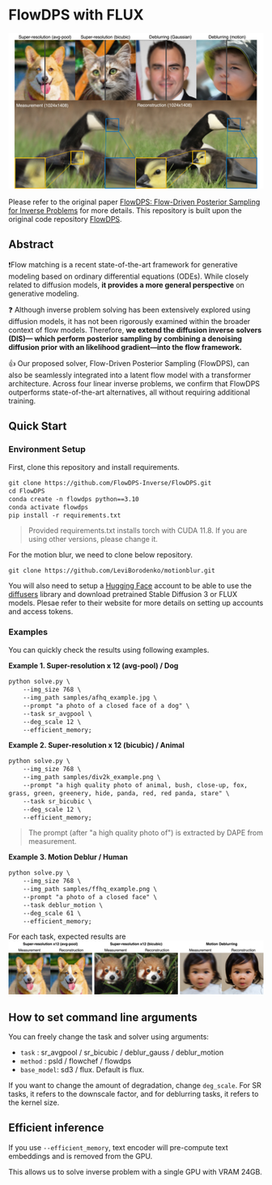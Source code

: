 # FlowDPS with FLUX

![img](assets/main.jpg)

Please refer to the original paper [FlowDPS: Flow-Driven Posterior Sampling for Inverse Problems](https://arxiv.org/abs/2503.08136) for more details. This repository is built upon the original code repository [FlowDPS](https://github.com/FlowDPS-Inverse/FlowDPS).

## Abstract


❗️Flow matching is a recent state-of-the-art framework for generative modeling based on ordinary differential equations (ODEs). While closely related to diffusion models, __it provides a more general perspective__ on generative modeling. 

❓ Although inverse problem solving has been extensively explored using diffusion models, it has not been rigorously examined within the broader context of flow models. Therefore, __we extend the diffusion inverse solvers (DIS)— which perform posterior sampling by combining a denoising diffusion prior with an likelihood gradient—into the flow framework.__

👍 Our proposed solver, Flow-Driven Posterior Sampling (FlowDPS), can also be seamlessly integrated into a latent flow model with a transformer architecture. Across four linear inverse problems, we confirm that FlowDPS outperforms state-of-the-art alternatives, all without requiring additional training.


## Quick Start

### Environment Setup

First, clone this repository and install requirements.

```
git clone https://github.com/FlowDPS-Inverse/FlowDPS.git
cd FlowDPS
conda create -n flowdps python==3.10
conda activate flowdps
pip install -r requirements.txt
```

> Provided requirements.txt installs torch with CUDA 11.8. If you are using other versions, please change it.

For the motion blur, we need to clone below repository.
```
git clone https://github.com/LeviBorodenko/motionblur.git
```

You will also need to setup a [Hugging Face](https://huggingface.co) account to be able to use the [diffusers](https://huggingface.co/docs/diffusers/en/index) library and download pretrained Stable Diffusion 3 or FLUX models. Plesae refer to their website for more details on setting up accounts and access tokens.

### Examples

You can quickly check the results using following examples.

**Example 1. Super-resolution x 12 (avg-pool) / Dog**
```
python solve.py \
    --img_size 768 \
    --img_path samples/afhq_example.jpg \
    --prompt "a photo of a closed face of a dog" \
    --task sr_avgpool \
    --deg_scale 12 \
    --efficient_memory;
```

**Example 2. Super-resolution x 12 (bicubic) / Animal**
```
python solve.py \
    --img_size 768 \
    --img_path samples/div2k_example.png \
    --prompt "a high quality photo of animal, bush, close-up, fox, grass, green, greenery, hide, panda, red, red panda, stare" \
    --task sr_bicubic \
    --deg_scale 12 \
    --efficient_memory;
```
> The prompt (after "a high quality photo of") is extracted by DAPE from measurement.

**Example 3. Motion Deblur / Human**
```
python solve.py \
    --img_size 768 \
    --img_path samples/ffhq_example.png \
    --prompt "a photo of a closed face" \
    --task deblur_motion \
    --deg_scale 61 \
    --efficient_memory;
```


For each task, expected results are
![expect](assets/expected.jpg)


## How to set command line arguments

You can freely change the task and solver using arguments:
- `task` : sr_avgpool / sr_bicubic / deblur_gauss / deblur_motion
- `method` : psld / flowchef / flowdps
- `base_model`: sd3 / flux. Default is flux.

If you want to change the amount of degradation, change `deg_scale`. For SR tasks, it refers to the downscale factor, and for deblurring tasks, it refers to the kernel size. 

## Efficient inference

If you use `--efficient_memory`, text encoder will pre-compute text embeddings and is removed from the GPU.

This allows us to solve inverse problem with a single GPU with VRAM 24GB.
